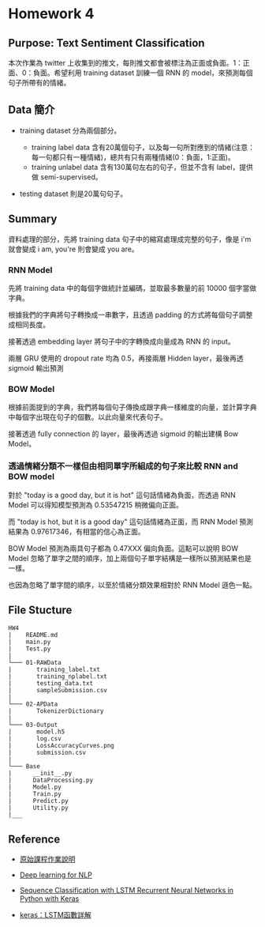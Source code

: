# Homework 4


## Purpose: Text Sentiment Classification

本次作業為 twitter 上收集到的推文，每則推文都會被標注為正面或負面。1：正面、0：負面。希望利用 training dataset 訓練一個 RNN 的 model，來預測每個句子所帶有的情緒。


## Data 簡介
 
* training dataset 分為兩個部分。
    * training label data 含有20萬個句子，以及每一句所對應到的情緒(注意：每一句都只有一種情緒)，總共有只有兩種情緒(0：負面，1:正面)。
    * training unlabel data 含有130萬句左右的句子，但並不含有 label，提供做 semi-supervised。

* testing dataset 則是20萬句句子。


## Summary

資料處理的部分，先將 training data 句子中的縮寫處理成完整的句子，像是 i'm 就會變成 i am, you're 則會變成 you are。

### RNN Model

先將 training data 中的每個字做統計並編碼，並取最多數量的前 10000 個字當做字典。

根據我們的字典將句子轉換成一串數字，且透過 padding 的方式將每個句子調整成相同長度。

接著透過 embedding layer 將句子中的字轉換成向量成為 RNN 的 input。

兩層 GRU 使用的 dropout rate 均為 0.5，再接兩層 Hidden layer，最後再透 sigmoid 輸出預測

### BOW Model

根據前面提到的字典，我們將每個句子傳換成跟字典一樣維度的向量，並計算字典中每個字出現在句子的個數。以此向量來代表句子。

接著透過 fully connection 的 layer，最後再透過 sigmoid 的輸出建構 Bow Model。


### 透過情緒分類不一樣但由相同單字所組成的句子來比較 RNN and BOW model

對於 "today is a good day, but it is hot" 這句話情緒為負面，而透過 RNN Model 可以得知模型預測為 0.53547215 稍微偏向正面。

而 "today is hot, but it is a good day" 這句話情緒為正面，而 RNN Model 預測結果為 0.97617346，有相當的信心為正面。

BOW Model 預測為兩具句子都為 0.47XXX 偏向負面。這點可以說明 BOW Model 忽略了單字之間的順序，加上兩個句子單字結構是一樣所以預測結果也是一樣。

也因為忽略了單字間的順序，以至於情緒分類效果相對於 RNN Model 遜色一點。


## File Stucture

```
HW4
|    README.md
|    main.py
|    Test.py
|
└─── 01-RAWData
|       training_label.txt
|       training_nplabel.txt
|       testing_data.txt
|       sampleSubmission.csv
|
└─── 02-APData
|       TokenizerDictionary
|
└─── 03-Output
|       model.h5
|       log.csv
|       LossAccuracyCurves.png
|       submission.csv
|
└─── Base
|      __init__.py
|      DataProcessing.py
|      Model.py
|      Train.py
|      Predict.py
|      Utility.py
|___
```


## Reference

* [原始課程作業說明](https://docs.google.com/presentation/d/1HnyZowEamy8N4cUT0gY4aoRZuBTluIuoe8uYQdFxhI0/edit#slide=id.p)

* [Deep learning for NLP](https://pageperso.lis-lab.fr/benoit.favre/dl4nlp/tutorials/03-sentiment.pdf)

* [Sequence Classification with LSTM Recurrent Neural Networks in Python with Keras](https://machinelearningmastery.com/sequence-classification-lstm-recurrent-neural-networks-python-keras/)

* [keras：LSTM函數詳解](https://blog.csdn.net/jiangpeng59/article/details/77646186)